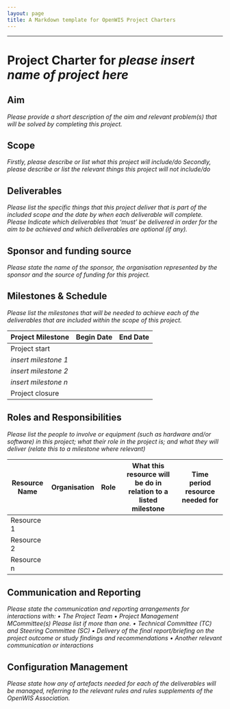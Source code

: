 ```yaml
---
layout: page
title: A Markdown template for OpenWIS Project Charters
---
```



---


# Project Charter for _please insert name of project here_
## Aim

_Please provide a short description of the aim and relevant problem(s) that will be solved by completing this project._
## Scope

_Firstly, please describe or list what this project will include/do_
_Secondly, please describe or list the relevant things this project will not include/do_
## Deliverables

_Please list the specific things that this project deliver that is part of the included scope and the date by when each deliverable will complete. Please Indicate which deliverables that ‘must’ be delivered in order for the aim to be achieved and which deliverables are optional (if any)._
## Sponsor and funding source

_Please state the name of the sponsor, the organisation represented by the sponsor and the source of funding for this project._

## Milestones & Schedule

_Please list the milestones that will be needed to achieve each of the deliverables that are included within the scope of this project._

|  Project Milestone  |  Begin Date  |  End Date  |
| ---------------------|---------------|-------------|
|  Project   start        |  
|  _insert milestone 1_|
|  _insert milestone 2_|
|  _insert milestone n_|
|  Project closure |

## Roles and Responsibilities

_Please list the people to involve or equipment (such as hardware and/or software) in this project; what their role in the project is; and what they will deliver (relate this to a milestone where relevant)_

Resource Name  |  Organisation  |  Role  | What this resource will be do in relation to a listed milestone | Time period resource needed for|
| ---------------------|---------------|-------------|-------------|-------------|
|  Resource 1 |    |    |  | |
|  Resource 2 |    |    |  | |
|  Resource n |    |    |  | |

## Communication and Reporting

_Please state the communication and reporting arrangements for interactions with:_
_•	The Project Team_
_•	Project Management MCommittee(s) Please list if more than one._
_•	Technical Committee (TC)  and Steering Committee (SC)_
_•	Delivery of the final report/briefing on the project outcome or study findings and recommendations_
_•	Another relevant communication or interactions_

## Configuration Management

_Please state how any of artefacts needed for each of the deliverables will be managed, referring to the relevant rules and rules supplements of the OpenWIS Association._
